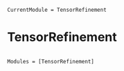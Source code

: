 ```@meta
CurrentModule = TensorRefinement
```

# TensorRefinement

```@index
```

```@autodocs
Modules = [TensorRefinement]
```
